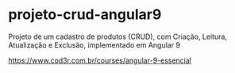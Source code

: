 # projeto-crud-angular9

Projeto de um cadastro de produtos (CRUD), com Criação, Leitura, Atualização e Exclusão, implementado em Angular 9

https://www.cod3r.com.br/courses/angular-9-essencial